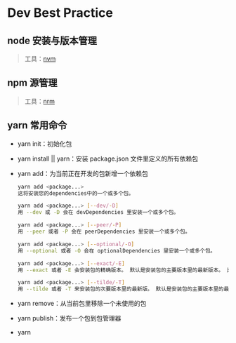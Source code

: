 # Dev Best Practice

## node 安装与版本管理
> 工具：[nvm](https://github.com/creationix/nvm)

## npm 源管理
> 工具：[nrm](https://github.com/Pana/nrm)

## yarn 常用命令
- yarn init：初始化包
- yarn install || yarn：安装 package.json 文件里定义的所有依赖包
- yarn add：为当前正在开发的包新增一个依赖包

    ```bash
  yarn add <package...>
    这将安装您的dependencies中的一个或多个包。

  yarn add <package...> [--dev/-D]
    用 --dev 或 -D 会在 devDependencies 里安装一个或多个包。

  yarn add <package...> [--peer/-P]
    用 --peer 或者 -P 会在 peerDependencies 里安装一个或多个包。

  yarn add <package...> [--optional/-O]
    用 --optional 或者 -O 会在 optionalDependencies 里安装一个或多个包。

  yarn add <package...> [--exact/-E]
    用 --exact 或者 -E 会安装包的精确版本。 默认是安装包的主要版本里的最新版本。 比如说， yarn add foo@1.2.3 会接受 1.9.1 版，但是 yarn add foo@1.2.3 --exact 只会接受 1.2.3 版。

  yarn add <package...> [--tilde/-T]
    用 --tilde 或者 -T 来安装包的次要版本里的最新版。 默认是安装包的主要版本里的最新版本。 比如说，yarn add foo@1.2.3 --tilde 会接受 1.2.9，但不接受 1.3.0。
    ```

- yarn remove：从当前包里移除一个未使用的包
- yarn publish：发布一个包到包管理器
- yarn <script> 将会执行用户自定义脚本，相当于 yarn run <script>
- yarn global <add/bin/list/remove/upgrade> [--prefix] 安装到全局目录
- yarn workspace <workspace_name> <command> 这会在所选工作区中运行对应的 yarn 命令

	```bash
  yarn workspace awesome-package add react react-dom --dev
  会将 react 和 react-dom 作为 devDependencies 加到 packages/awesome-package/package.json 中

  yarn workspace awesome-package remove react react-dom --save
  将会从 packages/awesome-package/package.json 中移除 react react-dom
	```
- yarn config list 查看当前配置，如 registry 等
- yarn info 查看某个包的信息
  
  ```bash
  yarn info <package> [<field>] 例如：
  
  yarn info <package> time
  查看某个包的所有版本的 release time
  
  yarn info <package> versions
  查看某个包的所有版本
  
  yarn info <package> license
  查看某个包的 license
  
  yarn info <package> dependencies
  查看某个包的依赖
  ```
- yarn link
  ```bash
  例如：在 core-web 中创建一个软连接到 libs/ui-components，操作如下：
  cd {repo_path}/libs/ui-components
  yarn link
  cd {repo_path}/packages/core-web
  yarn link ui-components
  ```

## 语义化版本号
[详见](https://github.com/whwiGrado/dev-best-practice/blob/master/Semantic-Versioning2.0.0.md)


